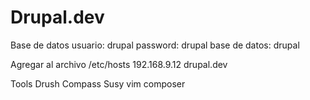 Drupal.dev
=============

Base de datos
   usuario: drupal
   password: drupal
   base de datos: drupal

Agregar al archivo /etc/hosts
  192.168.9.12 drupal.dev

Tools
  Drush
  Compass
  Susy
  vim
  composer
